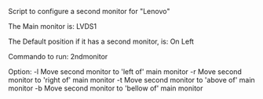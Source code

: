 Script to configure a second monitor for "Lenovo"

The Main monitor is: LVDS1

The Default position if it has a second monitor, is: On Left

Commando to run: 2ndmonitor

Option:
	-l	Move second monitor to 'left of' main monitor
        -r      Move second monitor to 'right of' main monitor
        -t      Move second monitor to 'above of' main monitor
        -b      Move second monitor to 'bellow of' main monitor
